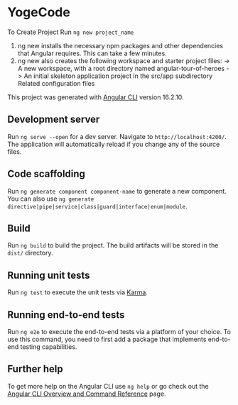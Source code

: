 # YogeCode

To Create Project Run `ng new project_name`

1. ng new installs the necessary npm packages and other dependencies that Angular requires. This can take a few minutes.
2. ng new also creates the following workspace and starter project files:
   -> A new workspace, with a root directory named angular-tour-of-heroes
   -> An initial skeleton application project in the src/app subdirectory Related configuration files

This project was generated with [Angular CLI](https://github.com/angular/angular-cli) version 16.2.10.

## Development server

Run `ng serve --open` for a dev server. Navigate to `http://localhost:4200/`. The application will automatically reload if you change any of the source files.

## Code scaffolding

Run `ng generate component component-name` to generate a new component. You can also use `ng generate directive|pipe|service|class|guard|interface|enum|module`.

## Build

Run `ng build` to build the project. The build artifacts will be stored in the `dist/` directory.

## Running unit tests

Run `ng test` to execute the unit tests via [Karma](https://karma-runner.github.io).

## Running end-to-end tests

Run `ng e2e` to execute the end-to-end tests via a platform of your choice. To use this command, you need to first add a package that implements end-to-end testing capabilities.

## Further help

To get more help on the Angular CLI use `ng help` or go check out the [Angular CLI Overview and Command Reference](https://angular.io/cli) page.
